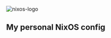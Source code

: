 ![nixos-logo](https://github.com/sleepynix/nixconfig/assets/159650851/5cde152a-b5fd-4cc9-80a5-2c0958547364)

## My personal NixOS config

